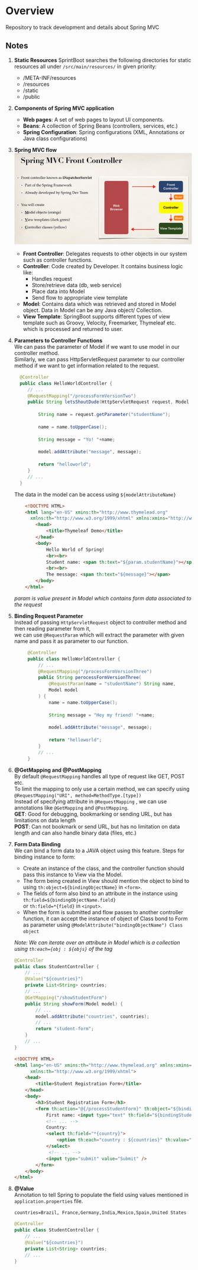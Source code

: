 # Overview

Repository to track development and details about Spring MVC

## Notes

1. **Static Resources**
   SprintBoot searches the following directories for static resources all under ```/src/main/resources/``` in given priority: <br>
    - /META-INF/resources
    - /resources
    - /static
    - /public
2. **Components of Spring MVC application**
    - **Web pages**: A set of web pages to layout UI components.
    - **Beans**: A collection of Spring Beans (controllers, services, etc.)
    - **Spring Configuration**: Spring configurations (XML, Annotations or Java class configurations)
3. **Spring MVC flow**
   ![Spring MVC Flow](./img/springMVCFlow.png "Spring MVC Flow")
    - **Front Controller**: Delegates requests to other objects in our system such as controller functions.
    - **Controller**: Code created by Developer. It contains business logic like:
      - Handles request
      - Store/retrieve data (db, web service)
      - Place data into Model
      - Send flow to appropriate view template
    - **Model**: Contains data which was retrieved and stored in Model object. Data in Model can be any Java object/ Collection.
    - **View Template**: SpringBoot supports different types of view template such as Groovy, Velocity, Freemarker, Thymeleaf etc. 
    which is processed and returned to user.
4. **Parameters to Controller Functions**  
   We can pass the parameter of Model if we want to use model in our controller method.  
   Similarly, we can pass HttpServletRequest parameter to our controller method if we want to get information related to the request.
   ```java
     @Controller
     public class HelloWorldController {
        // ...
        @RequestMapping("/processFormVersionTwo")
        public String letsShoutDude(HttpServletRequest request, Model model){

            String name = request.getParameter("studentName");

            name = name.toUpperCase();

            String message = "Yo! "+name;

            model.addAttribute("message", message);

            return "helloworld";
        }
        // ...
     }
   ```
   The data in the model can be access using ```${modelAttributeName}```  
   ```html
       <!DOCTYPE HTML>
       <html lang="en-US" xmins:th="http://www.thymelead.org"
         xmlns:th="http://www.w3.org/1999/xhtml" xmlns:xmins="http://www.w3.org/1999/xhtml">
           <head>
               <title>Thymeleaf Demo</title>
           </head>
           <body>
               Hello World of Spring!
               <br><br>
               Student name: <span th:text="${param.studentName}"></span>
               <br><br>
               The message: <span th:text="${message}"></span>
           </body>
       </html>
    ```
   *param is value present in Model which contains form data associated to the request*
5. **Binding Request Parameter**  
   Instead of passing ```HttpServletRequest``` object to controller method and then reading parameter from it,  
   we can use ```@RequestParam``` which will extract the parameter with given name and pass it as parameter to our function.  
   ```java
        @Controller
        public class HelloWorldController {
            // ...
            @RequestMapping("/processFormVersionThree")
            public String perocessFormVersionThree(
                @RequestParam(name = "studentName") String name,
                Model model
            ) {
                name = name.toUpperCase();

                String message = "Hey my friend! "+name;

                model.addAttribute("message", message);

                return "helloworld";
            }
            // ...
        }
   ```
6. **@GetMapping and @PostMapping**  
   By default ```@RequestMapping``` handles all type of request like GET, POST etc.  
   To limit the mapping to only use a certain method, we can specify using ```@RequestMapping("URI", method=MethodType.[type])```  
   Instead of specifying attribute in ```@RequestMapping``` , we can use annotations like ```@GetMapping``` and ```@PostMapping```.  
   **GET**: Good for debugging, bookmarking or sending URL, but has limitations on data length  
   **POST**: Can not bookmark or send URL, but has no limitation on data length and can also handle binary data (files, etc.)  
7. **Form Data Binding**  
   We can bind a form data to a JAVA object using this feature. Steps for binding instance to form:  
   - Create an instance of the class, and the controller function should pass this instance to View via the Model.    
   - The form being created in View should mention the object to bind to using ```th:object=${bindingObjectName}``` in ```<form>```.  
   - The fields of form also bind to an attribute in the instance using ```th:field=${bindingObjectName.field}```  
     or ```th:field=*{field}``` in ```<input>```.
   - When the form is submitted and flow passes to another controller function, it can accept the instance of object of 
     Class bond to Form as parameter using ```@ModelAttribute("bindingObjectName") Class object```  

   *Note: We can iterate over an attribute in Model which is a collection using ```th:each={obj : ${objs}``` of the tag*
   ```java
   @Controller
   public class StudentController {
       // ...
       @Value("${countries}")
       private List<String> countries;
       // ...   
       @GetMapping("/showStudentForm")
       public String showForm(Model model) {
           // ...
           model.addAttribute("countries", countries);
           // ...
           return "student-form";
       }
       // ...
   }
   ```
   ```html
   <!DOCTYPE HTML>
   <html lang="en-US" xmins:th="http://www.thymelead.org" xmlns:xmins="http://www.w3.org/1999/xhtml"
         xmlns:th="http://www.w3.org/1999/xhtml">
       <head>
           <title>Student Registration Form</title>
       </head>
       <body>
           <h3>Student Registration Form</h3>
           <form th:action="@{/processStudentForm}" th:object="${bindingStudentObject}" method="POST">
               First name: <input type="text" th:field="${bindingStudentObject.firstName}" />
               <!-- ... -->
               Country:
               <select th:field="*{country}">
                   <option th:each="country : ${countries}" th:value="${country}" th:text="${country}"></option>
               </select>
                <!-- ... -->   
               <input type="submit" value="Submit" />
           </form>
       </body>
   </html>
   ```
8. **@Value**  
   Annotation to tell Spring to populate the field using values mentioned in ```application.properties``` file.  
   ```properties
   countries=Brazil, France,Germany,India,Mexico,Spain,United States
   ```
   ```java
   @Controller
   public class StudentController {
       // ...
       @Value("${countries}")
       private List<String> countries;
       // ...
   } 
   ```